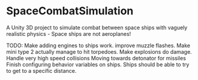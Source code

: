 # SpaceCombatSimulation
A Unity 3D project to simulate combat between space ships with vaguely realistic physics - Space ships are not aeroplanes!

TODO:
Make adding engines to ships work.
improve muzzle flashes.
Make mini type 2 actually manage to hit torpedoes.
Make explosions do damage.
Handle very high speed collisions
Moving towards detonator for missiles
Finish configuring behavior variables on ships.
Ships should be able to try to get to a specific distance.
